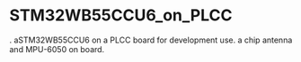 # STM32WB55CCU6_on_PLCC
. aSTM32WB55CCU6 on a PLCC board for development use. a chip antenna and MPU-6050 on board.
